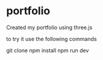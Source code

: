 # portfolio
Created my portfolio using three.js


to try it use the following commands

git clone <this-repo>
npm install
npm run dev
